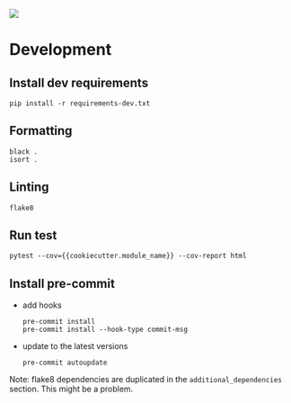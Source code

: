 ![](https://img.shields.io/badge/code%20style-black-000000.svg)

# Development

## Install dev requirements
```shell
pip install -r requirements-dev.txt
```

## Formatting
```shell
black .
isort .
```

## Linting
```shell
flake8
```

## Run test
```shell
pytest --cov={{cookiecutter.module_name}} --cov-report html
```

## Install pre-commit
- add hooks
  ```shell
  pre-commit install
  pre-commit install --hook-type commit-msg
  ```
- update to the latest versions 
  ```shell
  pre-commit autoupdate
  ```

Note:
flake8 dependencies are duplicated in the `additional_dependencies` section.
This might be a problem.
